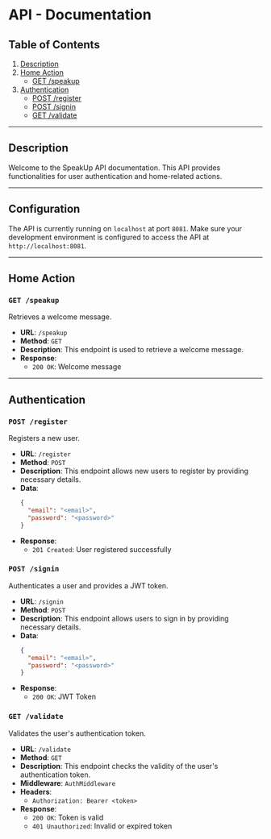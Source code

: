 # API - Documentation

## Table of Contents

1. [Description](#description)
2. [Home Action](#home-action)
   - [GET /speakup](#get-speakup)
3. [Authentication](#authentication)
   - [POST /register](#post-register)
   - [POST /signin](#post-signin)
   - [GET /validate](#get-validate)

---

## Description

Welcome to the SpeakUp API documentation. This API provides functionalities for user authentication and home-related actions.

---

## Configuration

The API is currently running on `localhost` at port `8081`. Make sure your development environment is configured to access the API at `http://localhost:8081`.

---

## Home Action

### `GET /speakup`

Retrieves a welcome message.

- **URL**: `/speakup`
- **Method**: `GET`
- **Description**: This endpoint is used to retrieve a welcome message.
- **Response**:
  - `200 OK`: Welcome message

---

## Authentication

### `POST /register`

Registers a new user.

- **URL**: `/register`
- **Method**: `POST`
- **Description**: This endpoint allows new users to register by providing necessary details.
- **Data**:
  ```json
  {
    "email": "<email>",
    "password": "<password>"
  }
  ```
- **Response**:
  - `201 Created`: User registered successfully

### `POST /signin`

Authenticates a user and provides a JWT token.

- **URL**: `/signin`
- **Method**: `POST`
- **Description**: This endpoint allows users to sign in by providing necessary details.
- **Data**:
  ```json
  {
    "email": "<email>",
    "password": "<password>"
  }
  ```
- **Response**:
  - `200 OK`: JWT Token

### `GET /validate`

Validates the user's authentication token.

- **URL**: `/validate`
- **Method**: `GET`
- **Description**: This endpoint checks the validity of the user's authentication token.
- **Middleware**: `AuthMiddleware`
- **Headers**:
  - `Authorization: Bearer <token>`
- **Response**:
  - `200 OK`: Token is valid
  - `401 Unauthorized`: Invalid or expired token